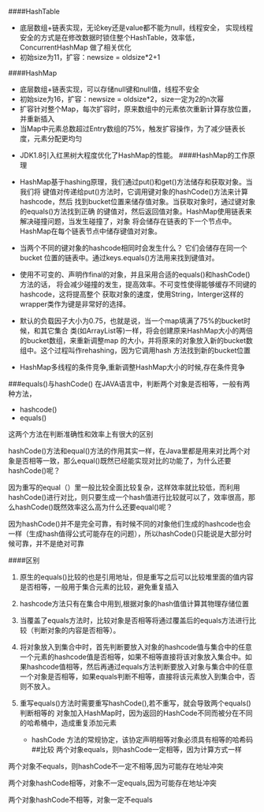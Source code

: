 ####HashTable

* 底层数组+链表实现，无论key还是value都不能为null，线程安全，
实现线程安全的方式是在修改数据时锁住整个HashTable，效率低，ConcurrentHashMap
做了相关优化
* 初始size为11，扩容：newsize = oldsize*2+1

####HashMap
* 底层数组+链表实现，可以存储null键和null值，线程不安全
* 初始size为16，扩容：newsize = oldsize*2，size一定为2的n次幂
* 扩容针对整个Map，每次扩容时，原来数组中的元素依次重新计算存放位置，并重新插入
* 当Map中元素总数超过Entry数组的75%，触发扩容操作，为了减少链表长度，元素分配更均匀

- JDK1.8引入红黑树大程度优化了HashMap的性能。
####HashMap的工作原理
* HashMap基于hashing原理，我们通过put()和get()方法储存和获取对象。当我们将
键值对传递给put()方法时，它调用键对象的hashCode()方法来计算hashcode，然后
找到bucket位置来储存值对象。当获取对象时，通过键对象的equals()方法找到正确
的键值对，然后返回值对象。HashMap使用链表来解决碰撞问题，当发生碰撞了，对象
将会储存在链表的下一个节点中。 HashMap在每个链表节点中储存键值对对象。

* 当两个不同的键对象的hashcode相同时会发生什么？ 它们会储存在同一个bucket
位置的链表中。通过keys.equals()方法用来找到键值对。

* 使用不可变的、声明作final的对象，并且采用合适的equals()和hashCode()方法的话，
将会减少碰撞的发生，提高效率。不可变性使得能够缓存不同键的hashcode，这将提高整个
获取对象的速度，使用String，Interger这样的wrapper类作为键是非常好的选择。

* 默认的负载因子大小为0.75，也就是说，当一个map填满了75%的bucket时候，和其它集合
类(如ArrayList等)一样，将会创建原来HashMap大小的两倍的bucket数组，来重新调整map
的大小，并将原来的对象放入新的bucket数组中。这个过程叫作rehashing，因为它调用hash
方法找到新的bucket位置

* HashMap多线程的条件竞争,重新调整HashMap大小的时候,存在条件竞争


###equals()与hashCode()
在JAVA语言中，判断两个对象是否相等，一般有两种方法，
- hashcode()
- equals()

这两个方法在判断准确性和效率上有很大的区别

hashCode()方法和equal()方法的作用其实一样，在Java里都是用来对比两个对象是否相等一致，那么equal()既然已经能实现对比的功能了，为什么还要hashCode()呢？

因为重写的equal（）里一般比较全面比较复杂，这样效率就比较低，而利用hashCode()进行对比，则只要生成一个hash值进行比较就可以了，效率很高，那么hashCode()既然效率这么高为什么还要equal()呢？

因为hashCode()并不是完全可靠，有时候不同的对象他们生成的hashcode也会一样（生成hash值得公式可能存在的问题），所以hashCode()只能说是大部分时候可靠，并不是绝对可靠

####区别

1. 原生的equals()比较的也是引用地址，但是重写之后可以比较堆里面的值内容是否相等，一般用于集合元素的比较，避免重复插入

2. hashcode方法只有在集合中用到,根据对象的hash值值计算其物理存储位置

3. 当覆盖了equals方法时，比较对象是否相等将通过覆盖后的equals方法进行比较（判断对象的内容是否相等）。

4. 将对象放入到集合中时，首先判断要放入对象的hashcode值与集合中的任意一个元素的hashcode值是否相等，如果不相等直接将该对象放入集合中。如果hashcode值相等，然后再通过equals方法判断要放入对象与集合中的任意一个对象是否相等，如果equals判断不相等，直接将该元素放入到集合中，否则不放入。

5. 重写equals()方法时需要重写hashCode(),若不重写，就会导致两个equals()判断相等的
对象加入HashMap时，因为返回的HashCode不同而被分在不同的哈希桶中，造成重复添加元素
    - hashCode 方法的常规协定，该协定声明相等对象必须具有相等的哈希码
##比较
两个对象equals，则hashCode一定相等，因为计算方式一样

两个对象不equals，则hashCode不一定不相等,因为可能存在地址冲突

两个对象hashCode相等，对象不一定equals,因为可能存在地址冲突

两个对象hashCode不相等，对象一定不equals
